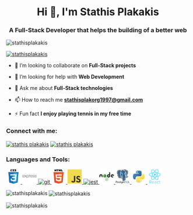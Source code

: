 <h1 align="center">Hi 👋, I'm Stathis Plakakis</h1>
<h3 align="center">A Full-Stack Developer that helps the building of a better web</h3>

<p align="left"> <img src="https://komarev.com/ghpvc/?username=stathisplakakis&label=Profile%20views&color=0e75b6&style=flat" alt="stathisplakakis" /> </p>

<p align="left"> <a href="https://github.com/ryo-ma/github-profile-trophy"><img src="https://github-profile-trophy.vercel.app/?username=stathisplakakis" alt="stathisplakakis" /></a> </p>

- 👯 I’m looking to collaborate on **Full-Stack projects**

- 🤝 I’m looking for help with **Web Development**

- 💬 Ask me about **Full-Stack technologies**

- 📫 How to reach me **stathisplakorg1997@gmail.com**

- ⚡ Fun fact **I enjoy playing tennis in my free time**

<h3 align="left">Connect with me:</h3>
<p align="left">
<a href="https://linkedin.com/in/stathis-plakakis" target="blank"><img align="center" src="https://raw.githubusercontent.com/rahuldkjain/github-profile-readme-generator/master/src/images/icons/Social/linked-in-alt.svg" alt="stathis plakakis" height="30" width="40" /></a>
<a href="https://leetcode.com/u/StathisPlakakis" target="blank"><img align="center" src="https://raw.githubusercontent.com/rahuldkjain/github-profile-readme-generator/master/src/images/icons/Social/leet-code.svg" alt="stathis plakakis" height="30" width="40" /></a>
</p>

<h3 align="left">Languages and Tools:</h3>
<p align="left"> <a href="https://www.w3schools.com/css/" target="_blank" rel="noreferrer"> <img src="https://raw.githubusercontent.com/devicons/devicon/master/icons/css3/css3-original-wordmark.svg" alt="css3" width="40" height="40"/> </a> <a href="https://expressjs.com" target="_blank" rel="noreferrer"> <img src="https://raw.githubusercontent.com/devicons/devicon/master/icons/express/express-original-wordmark.svg" alt="express" width="40" height="40"/> </a> <a href="https://git-scm.com/" target="_blank" rel="noreferrer"> <img src="https://www.vectorlogo.zone/logos/git-scm/git-scm-icon.svg" alt="git" width="40" height="40"/> </a> <a href="https://www.w3.org/html/" target="_blank" rel="noreferrer"> <img src="https://raw.githubusercontent.com/devicons/devicon/master/icons/html5/html5-original-wordmark.svg" alt="html5" width="40" height="40"/> </a> <a href="https://developer.mozilla.org/en-US/docs/Web/JavaScript" target="_blank" rel="noreferrer"> <img src="https://raw.githubusercontent.com/devicons/devicon/master/icons/javascript/javascript-original.svg" alt="javascript" width="40" height="40"/> </a> <a href="https://jestjs.io" target="_blank" rel="noreferrer"> <img src="https://www.vectorlogo.zone/logos/jestjsio/jestjsio-icon.svg" alt="jest" width="40" height="40"/> </a> <a href="https://nodejs.org" target="_blank" rel="noreferrer"> <img src="https://raw.githubusercontent.com/devicons/devicon/master/icons/nodejs/nodejs-original-wordmark.svg" alt="nodejs" width="40" height="40"/> </a> <a href="https://www.postgresql.org" target="_blank" rel="noreferrer"> <img src="https://raw.githubusercontent.com/devicons/devicon/master/icons/postgresql/postgresql-original-wordmark.svg" alt="postgresql" width="40" height="40"/> </a> <a href="https://www.python.org" target="_blank" rel="noreferrer"> <img src="https://raw.githubusercontent.com/devicons/devicon/master/icons/python/python-original.svg" alt="python" width="40" height="40"/> </a> <a href="https://reactjs.org/" target="_blank" rel="noreferrer"> <img src="https://raw.githubusercontent.com/devicons/devicon/master/icons/react/react-original-wordmark.svg" alt="react" width="40" height="40"/> </a> </p>

<p><img align="left" src="https://github-readme-stats.vercel.app/api/top-langs?username=stathisplakakis&show_icons=true&locale=en&layout=compact" alt="stathisplakakis" /></p>

<p>&nbsp;<img align="center" src="https://github-readme-stats.vercel.app/api?username=stathisplakakis&show_icons=true&locale=en" alt="stathisplakakis" /></p>

<p><img align="center" src="https://github-readme-streak-stats.herokuapp.com/?user=stathisplakakis&" alt="stathisplakakis" /></p>
